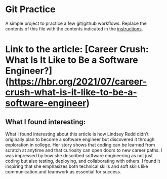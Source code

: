 # Git Practice
A simple project to practice a few git/github workflows.  Replace the contents of this file with the contents indicated in the [instructions](./instructions.md).
# Link to the article: [Career Crush: What Is It Like to Be a Software Engineer?] (https://hbr.org/2021/07/career-crush-what-is-it-like-to-be-a-software-engineer)

## What I found interesting:
What I found interesting about this article is how Lindsey Redd didn’t originally plan to become a software engineer but discovered it through exploration in college. Her story shows that coding can be learned from scratch at anytime and that curiosity can open doors to new career paths. I was impressed by how she described software engineering as not just coding but also testing, deploying, and collaborating with others. I found it inspiring that she emphasizes both technical skills and soft skills like communication and teamwork as essential for success.
